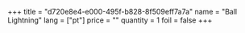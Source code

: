 +++
title = "d720e8e4-e000-495f-b828-8f509eff7a7a"
name = "Ball Lightning"
lang = ["pt"]
price = ""
quantity = 1
foil = false
+++
